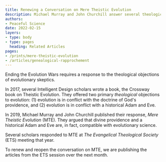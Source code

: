 ```yaml
---
title: Renewing a Conversation on Mere Theistic Evolution
description: Michael Murray and John Churchill answer several theological objections to evolution, offering a better way.
authors:
- Peaceful Science
date: 2022-02-15
layers:
- type: body
- type: pages
  heading: Related Articles
pages:
- /prints/mere-theistic-evolution
- /articles/genealogical-rapprochement
---
```


Ending the Evolution Wars requires a response to the theological objections of evolutionary skeptics. 

In 2017, several Intelligent Design scholars  wrote a book, the Crossway book on Theistic Evolution. They offered  two primary *theological* objections to evolution: (1) evolution is in conflict with the doctrine of God's providence, and (2) evolution is in conflict with a historical Adam and Eve.

In 2019, Michael Murray and John Churchill published their response, *Mere Theistic Evolution* (MTE). They argued that divine providence and a historical Adam and Eve are, in fact, compatible with evolutionary science.

Several scholars responded to MTE at *The Evangelical Theological Society* (ETS) meeting that year.

To renew and reopen the conversation on MTE, we are publishing the articles from the ETS session over the next month.

